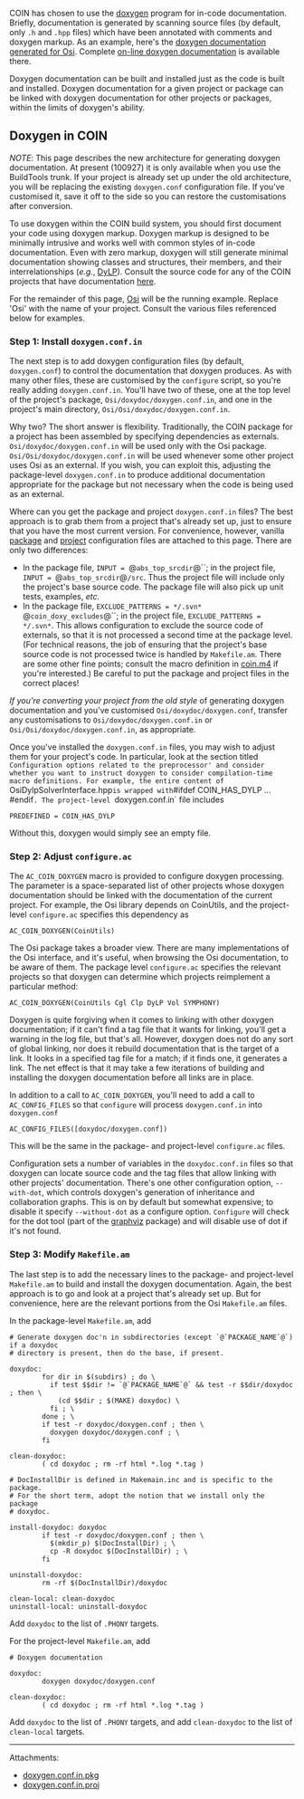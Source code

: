 
 COIN has chosen to use the [doxygen](http://www.stack.nl/~dimitri/doxygen/) program for in-code documentation. Briefly, documentation is generated by scanning source files (by default, only `.h` and `.hpp` files) which have been annotated with comments and doxygen markup. As an example, here's the [doxygen documentation generated for Osi](http://www.coin-or.org/Doxygen/Osi/index.html). Complete [on-line doxygen documentation](http://www.stack.nl/~dimitri/doxygen/manual.html) is available there.

Doxygen documentation can be built and installed just as the code is built and installed. Doxygen documentation for a given project or package can be linked with doxygen documentation for other projects or packages, within the limits of doxygen's ability.


## Doxygen in COIN

*NOTE*: This page describes the new architecture for generating doxygen documentation. At present (100927) it is only available when you use the BuildTools trunk. If your project is already set up under the old architecture, you will be replacing the existing `doxygen.conf` configuration file. If you've customised it, save it off to the side so you can restore the customisations after conversion.

To use doxygen within the COIN build system, you should first document your code using doxygen markup. Doxygen markup is designed to be minimally intrusive and works well with common styles of in-code documentation. Even with zero markup, doxygen will still generate minimal documentation showing classes and structures, their members, and their interrelationships (_e.g._, [DyLP](http://www.coin-or.org/Doxygen/DyLP)). Consult the source code for any of the COIN projects that have documentation [here](http://www.coin-or.org/Doxygen).

For the remainder of this page, [Osi](https://projects.coin-or.org/Osi) will be the running example.
Replace 'Osi' with the name of your project. Consult the various files referenced below for examples.


### Step 1: Install `doxygen.conf.in`
The next step is to add doxygen configuration files (by default, `doxygen.conf`) to control the documentation that doxygen produces. As with many other files, these are customised by the `configure` script, so you're really adding `doxygen.conf.in`. You'll have two of these, one at the top level of the project's package, `Osi/doxydoc/doxygen.conf.in`, and one in the project's main directory, `Osi/Osi/doxydoc/doxygen.conf.in`.

Why two? The short answer is flexibility. Traditionally, the COIN package for a project has been assembled by specifying dependencies as externals. `Osi/doxydoc/doxygen.conf.in` will be used only with the Osi package. `Osi/Osi/doxydoc/doxygen.conf.in` will be used whenever some other project uses Osi as an external. If you wish, you can exploit this, adjusting the package-level `doxygen.conf.in` to produce additional documentation appropriate for the package but not necessary when the code is being used as an external.

Where can you get the package and project `doxygen.conf.in` files? The best approach is to grab them from a project that's already set up, just to ensure that you have the most current version. For convenience, however, vanilla [package](pm-doxygen/doxygen.conf.in.pkg) and [project](pm-doxygen/doxygen.conf.in.proj) configuration files are attached to this page. There are only two differences:
 * In the package file, `INPUT = `@`abs_top_srcdir`@``; in the project file, `INPUT = `@`abs_top_srcdir`@`/src`. Thus the project file will include only the project's base source code. The package file will also pick up unit tests, examples, _etc._
 * In the package file, `EXCLUDE_PATTERNS = */.svn* `@`coin_doxy_excludes`@``; in the project file, `EXCLUDE_PATTERNS = */.svn*`. This allows configuration to exclude the source code of externals, so that it is not processed a second time at the package level. (For technical reasons, the job of ensuring that the project's base source code is not processed twice is handled by `Makefile.am`. There are some other fine points; consult the macro definition in [coin.m4](../tree/master/trunk/coin.m4) if you're interested.)
Be careful to put the package and project files in the correct places!

*If you're converting your project from the old style* of generating doxygen documentation and you've customised `Osi/doxydoc/doxygen.conf`, transfer any customisations to `Osi/doxydoc/doxygen.conf.in` or `Osi/Osi/doxydoc/doxygen.conf.in`, as appropriate.

Once you've installed the `doxygen.conf.in` files, you may wish to adjust them for your project's code. In particular, look at the section titled `Configuration options related to the preprocessor' and consider whether you want to instruct doxygen to consider compilation-time macro definitions.
For example, the entire content of `OsiDylpSolverInterface.hpp` is wrapped with `#ifdef COIN_HAS_DYLP ... #endif`. The project-level `doxygen.conf.in` file includes
```
PREDEFINED = COIN_HAS_DYLP
```
Without this, doxygen would simply see an empty file.




### Step 2: Adjust `configure.ac`

The `AC_COIN_DOXYGEN` macro is provided to configure doxygen processing. The parameter is a space-separated list of other projects whose doxygen documentation should be linked with the documentation of the current project. For example, the Osi library depends on CoinUtils, and the project-level `configure.ac` specifies this dependency as
```
AC_COIN_DOXYGEN(CoinUtils)
```
The Osi package takes a broader view. There are many implementations of the Osi interface, and it's useful, when browsing the Osi documentation, to be aware of them. The package level `configure.ac` specifies the relevant projects so that doxygen can determine which projects reimplement a particular method:
```
AC_COIN_DOXYGEN(CoinUtils Cgl Clp DyLP Vol SYMPHONY)
```
Doxygen is quite forgiving when it comes to linking with other doxygen documentation; if it can't find a tag file that it wants for linking, you'll get a warning in the log file, but that's all. However, doxygen does not do any sort of global linking, nor does it rebuild documentation that is the target of a link. It looks in a specified tag file for a match; if it finds one, it generates a link. The net effect is that it may take a few iterations of building and installing the doxygen documentation before all links are in place.

In addition to a call to `AC_COIN_DOXYGEN`, you'll need to add a call to `AC_CONFIG_FILES` so that `configure` will process `doxygen.conf.in` into `doxygen.conf`
```
AC_CONFIG_FILES([doxydoc/doxygen.conf])
```
This will be the same in the package- and project-level `configure.ac` files.

Configuration sets a number of variables in the `doxydoc.conf.in` files so that doxygen can locate source code and the tag files that allow linking with other projects' documentation.
There's one other configuration option, `--with-dot`, which controls doxygen's generation of inheritance and collaboration graphs. This is on by default but somewhat expensive; to disable it specify `--without-dot` as a configure option. `Configure` will check for the dot tool (part of the [graphviz](http://www.graphviz.org) package) and will disable use of dot if it's not found.


### Step 3: Modify `Makefile.am`

The last step is to add the necessary lines to the package- and project-level `Makefile.am` to build and install the doxygen documentation. Again, the best approach is to go and look at a project that's already set up. But for convenience, here are the relevant portions from the Osi `Makefile.am` files.

In the package-level `Makefile.am`, add
```
# Generate doxygen doc'n in subdirectories (except `@`PACKAGE_NAME`@`) if a doxydoc
# directory is present, then do the base, if present.

doxydoc:
        for dir in $(subdirs) ; do \
          if test $$dir != `@`PACKAGE_NAME`@` && test -r $$dir/doxydoc ; then \
            (cd $$dir ; $(MAKE) doxydoc) \
          fi ; \
        done ; \
        if test -r doxydoc/doxygen.conf ; then \
          doxygen doxydoc/doxygen.conf ; \
        fi

clean-doxydoc:
        ( cd doxydoc ; rm -rf html *.log *.tag )

# DocInstallDir is defined in Makemain.inc and is specific to the package.
# For the short term, adopt the notion that we install only the package
# doxydoc.

install-doxydoc: doxydoc
        if test -r doxydoc/doxygen.conf ; then \
          $(mkdir_p) $(DocInstallDir) ; \
          cp -R doxydoc $(DocInstallDir) ; \
        fi

uninstall-doxydoc:
        rm -rf $(DocInstallDir)/doxydoc

clean-local: clean-doxydoc
uninstall-local: uninstall-doxydoc
```
Add `doxydoc` to the list of `.PHONY` targets.

For the project-level `Makefile.am`, add
```
# Doxygen documentation

doxydoc:
        doxygen doxydoc/doxygen.conf

clean-doxydoc:
        ( cd doxydoc ; rm -rf html *.log *.tag )
```
Add `doxydoc` to the list of `.PHONY` targets, and add `clean-doxydoc` to the list of `clean-local` targets.












---

Attachments:
 * [doxygen.conf.in.pkg](pm-doxygen/doxygen.conf.in.pkg)
 * [doxygen.conf.in.proj](pm-doxygen/doxygen.conf.in.proj)
